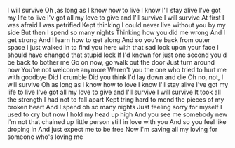 I will survive
Oh ,as long as I know how to live I know I'll stay alive
I've got my life to live
I'v got all my love to give and I'll survive
I will survive
At first I was afraid I was petrified
Kept thinking I could never live without you by my side
But then I spend so many nights
Thinking how you did me wrong
And I get strong
And I learn how to get along
And so you're back from outer space
I just walked in to find you here with that sad look upon your face
I should have changed that stupid lock
If I'd known for just one second you'd be back to bother me
Go on now, go walk out the door
Just turn around now
You're not welcome anymore
Weren't you the one who tried to hurt me with goodbye
Did I crumble
Did you think I'd lay down and die
Oh no, not, I will survive
Oh as long as I know how to love I know I'll stay alive
I've got my life to live
I've got all my love to give and I'll survive
I will survive 
It took all the strength I had not to fall apart
Kept tring hard to mend the pieces of my broken heart
And I spend oh so many nights
Just feeling sorry for myself
I used to cry but now I hold my head up high
And you see me somebody new
I'm not that chained up little person still in love with you
And so you feel like droping in
And just expect me to be free
Now I'm saving all my loving for someone who's loving me
